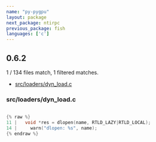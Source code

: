 ```yaml
---
name: "py-pygpu"
layout: package
next_package: ntirpc
previous_package: fish
languages: ['c']
---
```

## 0.6.2
1 / 134 files match, 1 filtered matches.

 - [src/loaders/dyn_load.c](#srcloadersdyn_loadc)

### src/loaders/dyn_load.c

```c

{% raw %}
11 |   void *res = dlopen(name, RTLD_LAZY|RTLD_LOCAL);
14 |     warn("dlopen: %s", name);
{% endraw %}

```